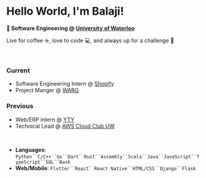 # Hello World, I'm Balaji!

**📖 Software Engineering @ <a href="https://www.uwaterloo.ca">University of Waterloo</a>**

Live for coffee ☕, love to code 💻, and always up for a challenge 🚀

<br/>

### Current

- Software Engineering Intern @ <a href="https://www.shopify.com">Shopify</a>
- Project Manger @ <a href="https://www.uwarg.com">WARG</a>

### Previous

- Web/ERP intern @ <a href="https://ytygroup.com.my/">YTY</a>
- Technical Lead @ <a href="https://www.linkedin.com/company/aws-cloud-club-uw/">AWS Cloud Club UW</a>

<br/>

- **Languages**: `Python``C/C++``Go``Dart``Rust``Assembly``Scala``Java``JavaScript``TypeScript``SQL``Bash`
- **Web/Mobile**: `Flutter``React``React Native``HTML/CSS``Django``Flask`
